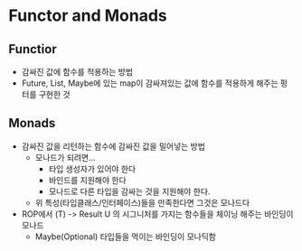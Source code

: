 # Functor and Monads

## Functior

* 감싸진 값에 함수를 적용하는 방법
* Future, List, Maybe에 있는 map이 감싸져있는 값에 함수를 적용하게 해주는 펑터를 구현한 것

## Monads

* 감싸진 값을 리턴하는 함수에 감싸진 값을 밀어넣는 방법
    * 모나드가 되려면...
        * 타입 생성자가 있어야 한다
        * 바인드를 지원해야 한다
        * 모나드로 다른 타입을 감싸는 것을 지원해야 한다.
    * 위 특성(타입클래스/인터페이스)들을 만족한다면 그것은 모나드다 
* ROP에서 (T) -> Result U 의 시그니처를 가지는 함수들을 체이닝 해주는 바인딩이 모나드
    * Maybe(Optional) 타입들을 먹이는 바인딩이 모나딕함